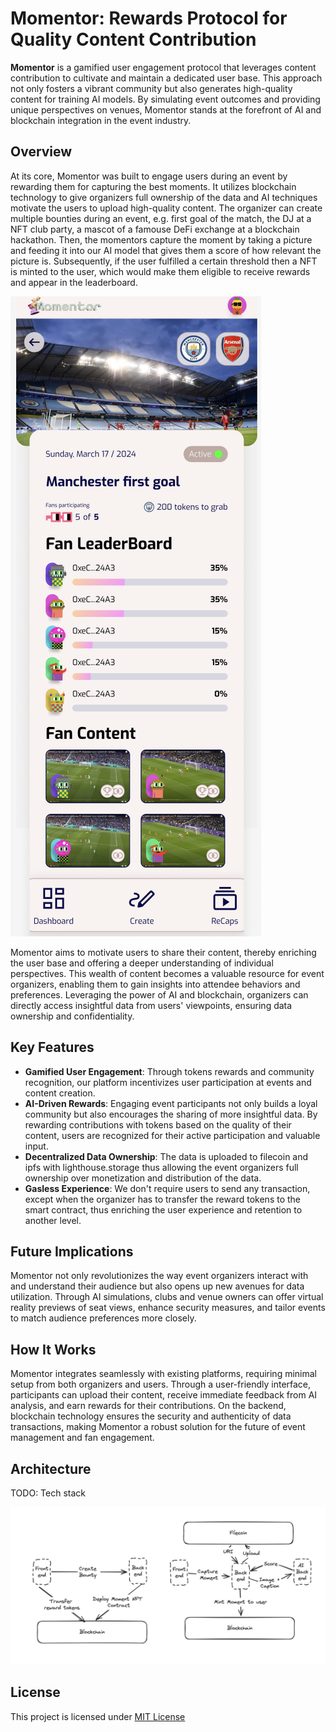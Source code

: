 # Momentor: Rewards Protocol for Quality Content Contribution

**Momentor** is a gamified user engagement protocol that leverages content contribution to cultivate and maintain a dedicated user base. This approach not only fosters a vibrant community but also generates high-quality content for training AI models. By simulating event outcomes and providing unique perspectives on venues, Momentor stands at the forefront of AI and blockchain integration in the event industry.

## Overview

At its core, Momentor was built to engage users during an event by rewarding them for capturing the best moments. It utilizes blockchain technology to give organizers full ownership of the data and AI techniques motivate the users to upload high-quality content. The organizer can create multiple bounties during an event, e.g. first goal of the match, the DJ at a NFT club party, a mascot of a famouse DeFi exchange at a blockchain hackathon. Then, the momentors capture the moment by taking a picture and feeding it into our AI model that gives them a score of how relevant the picture is. Subsequently, if the user fulfilled a certain threshold then a NFT is minted to the user, which would make them eligible to receive rewards and appear in the leaderboard.

![alt text](./leaderboard.png)

Momentor aims to motivate users to share their content, thereby enriching the user base and offering a deeper understanding of individual perspectives. This wealth of content becomes a valuable resource for event organizers, enabling them to gain insights into attendee behaviors and preferences. Leveraging the power of AI and blockchain, organizers can directly access insightful data from users' viewpoints, ensuring data ownership and confidentiality.

## Key Features

- **Gamified User Engagement**: Through tokens rewards and community recognition, our platform incentivizes user participation at events and content creation.
- **AI-Driven Rewards**: Engaging event participants not only builds a loyal community but also encourages the sharing of more insightful data. By rewarding contributions with tokens based on the quality of their content, users are recognized for their active participation and valuable input.
- **Decentralized Data Ownership**: The data is uploaded to filecoin and ipfs with lighthouse.storage thus allowing the event organizers full ownership over monetization and distribution of the data.
- **Gasless Experience**: We don't require users to send any transaction, except when the organizer has to transfer the reward tokens to the smart contract, thus enriching the user experience and retention to another level.

## Future Implications

Momentor not only revolutionizes the way event organizers interact with and understand their audience but also opens up new avenues for data utilization. Through AI simulations, clubs and venue owners can offer virtual reality previews of seat views, enhance security measures, and tailor events to match audience preferences more closely.

## How It Works

Momentor integrates seamlessly with existing platforms, requiring minimal setup from both organizers and users. Through a user-friendly interface, participants can upload their content, receive immediate feedback from AI analysis, and earn rewards for their contributions. On the backend, blockchain technology ensures the security and authenticity of data transactions, making Momentor a robust solution for the future of event management and fan engagement.

## Architecture

TODO: Tech stack

![alt text](./architecture.jpg)

## License

This project is licensed under [MIT License](./LICENSE)

